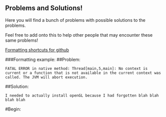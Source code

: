 ## Problems and Solutions!

Here you will find a bunch of problems with possible solutions to the problems.

Feel free to add onto this to help other people that may encounter these same problems!

[Formatting shortcuts for github](https://docs.github.com/en/github/writing-on-github/getting-started-with-writing-and-formatting-on-github/basic-writing-and-formatting-syntax)


###Formatting example:
##Problem: 
```
FATAL ERROR in native method: Thread[main,5,main]: No context is current or a function that is not available in the current context was called. The JVM will abort execution.
```

##Solution:

``
I needed to actually install openGL because I had forgotten blah blah blah blah
``


#Begin: